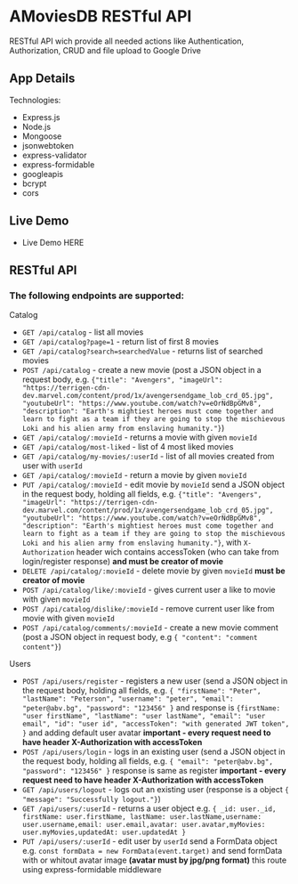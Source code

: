 # AMoviesDB RESTful API

RESTful API wich provide all needed actions like Authentication, Authorization, CRUD and file upload to Google Drive

## App Details

Technologies:

-   Express.js
-   Node.js
-   Mongoose
-   jsonwebtoken
-   express-validator
-   express-formidable
-   googleapis
-   bcrypt
-   cors

## Live Demo

-   Live Demo HERE

## RESTful API

### The following endpoints are supported:

Catalog

-   `GET /api/catalog` - list all movies
-   `GET /api/catalog?page=1` - return list of first 8 movies
-   `GET /api/catalog?search=searchedValue` - returns list of searched movies
-   `POST /api/catalog` - create a new movie (post a JSON object in a request body, e.g. `{"title": "Avengers", "imageUrl": "https://terrigen-cdn-dev.marvel.com/content/prod/1x/avengersendgame_lob_crd_05.jpg", "youtubeUrl": "https://www.youtube.com/watch?v=eOrNdBpGMv8", "description": "Earth's mightiest heroes must come together and learn to fight as a team if they are going to stop the mischievous Loki and his alien army from enslaving humanity."}`)
-   `GET /api/catalog/:movieId` - returns a movie with given `movieId`
-   `GET /api/catalog/most-liked` - list of 4 most liked movies
-   `GET /api/catalog/my-movies/:userId` - list of all movies created from user with `userId`
-   `GET /api/catalog/:movieId` - return a movie by given `movieId`
-   `PUT /api/catalog/:movieId` - edit movie by `movieId` send a JSON object in the request body, holding all fields, e.g. `{"title": "Avengers", "imageUrl": "https://terrigen-cdn-dev.marvel.com/content/prod/1x/avengersendgame_lob_crd_05.jpg", "youtubeUrl": "https://www.youtube.com/watch?v=eOrNdBpGMv8", "description": "Earth's mightiest heroes must come together and learn to fight as a team if they are going to stop the mischievous Loki and his alien army from enslaving humanity."}`, with `X-Authorization` header wich contains accessToken (who can take from login/register response) **and must be creator of movie**
-   `DELETE /api/catalog/:movieId` - delete movie by given `movieId` **must be creator of movie**
-   `POST /api/catalog/like/:movieId` - gives current user a like to movie with given `movieId`
-   `POST /api/catalog/dislike/:movieId` - remove current user like from movie with given `movieId`
-   `POST /api/catalog/comments/:movieId` - create a new movie comment (post a JSON object in request body, e.g `{ "content": "comment content"}`)

Users

-   `POST /api/users/register` - registers a new user (send a JSON object in the request body, holding all fields, e.g. `{ "firstName": "Peter", "lastName": "Peterson", "username": "peter", "email": "peter@abv.bg", "password": "123456" }` and response is `{firstName: "user firstName", "lastName": "user lastName", "email": "user email", "id": "user id", "accessToken": "with generated JWT token", }` and adding default user avatar **important - every request need to have header X-Authorization with accessToken**
-   `POST /api/users/login` - logs in an existing user (send a JSON object in the request body, holding all fields, e.g. `{ "email": "peter@abv.bg", "password": "123456" }` response is same as register **important - every request need to have header X-Authorization with accessToken**
-   `GET /api/users/logout` - logs out an existing user (response is a object `{ "message": "Successfully logout."}`)
-   `GET /api/users/:userId` - returns a user object e.g. `{ _id: user._id, firstName: user.firstName, lastName: user.lastName,username: user.username,email: user.email,avatar: user.avatar,myMovies: user.myMovies,updatedAt: user.updatedAt }`
-   `PUT /api/users/:userId` - edit user by `userId` send a FormData object e.g. `const formData = new FormData(event.target)` and send formData with or whitout avatar image **(avatar must by jpg/png format)** this route using express-formidable middleware
